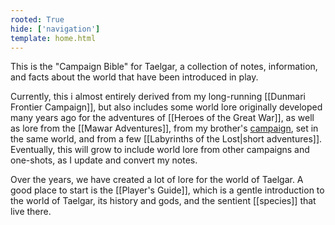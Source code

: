 ```yaml
---
rooted: True
hide: ['navigation']
template: home.html
---
```


This is the "Campaign Bible" for Taelgar, a collection of notes, information, and facts about the world that have been introduced in play. 

Currently, this i almost entirely derived from my long-running [[Dunmari Frontier Campaign]], but also includes some world lore originally developed many years ago for the adventures of [[Heroes of the Great War]], as well as lore from the [[Mawar Adventures]], from my brother's [campaign](https://msackton.github.io/taelgarverse1720/), set in the same world, and from a few [[Labyrinths of the Lost|short adventures]]. Eventually, this will grow to include world lore from other campaigns and one-shots, as I update and convert my notes. 

Over the years, we have created a lot of lore for the world of Taelgar. A good place to start is the [[Player's Guide]], which is a gentle introduction to the world of Taelgar, its history and gods, and the sentient [[species]] that live there. 

